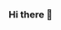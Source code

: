 ### Hi there 👋

<!--
**bdavidxyz/bdavidxyz** is a ✨ _special_ ✨ repository because its `README.md` (this file) appears on your GitHub profile.

Here are some ideas to get you started:

- 🔭 I’m currently working as freelancer for public services as  [Clara](https://github.com/StartupsPoleEmploi/clara) and [Alternative Training](https://github.com/mission-apprentissage/labonnealternance)
- 🌱 I’m currently learning ... 
- 👯 I’m looking to collaborate on ...
- 🤔 I’m looking for help with ...
- 💬 Ask me about ...
- 📫 How to reach me: ...
- 😄 Pronouns: ...
- ⚡ Fun fact: ...
-->
